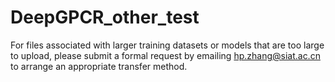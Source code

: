 # DeepGPCR_other_test

For files associated with larger training datasets or models that are too large to upload, please submit a formal request by emailing hp.zhang@siat.ac.cn to arrange an appropriate transfer method.

